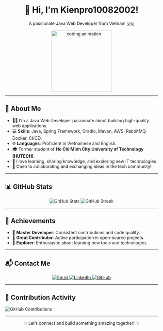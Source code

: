 <div align="center">
  <h1>👋 Hi, I'm Kienpro10082002!</h1>
  <p>A passionate Java Web Developer from Vietnam 🇻🇳</p>
  <img src="https://media.giphy.com/media/LnQjpWaON8nhr21vNW/giphy.gif" width="200" alt="coding animation"/>
</div>

---

## 📝 About Me
- 👨‍💻 I’m a Java Web Developer passionate about building high-quality web applications.
- 💻 **Skills**: Java, Spring Framework, Gradle, Maven, AWS, RabbitMQ, Docker, CI/CD.
- 🌐 **Languages**: Proficient in Vietnamese and English.
- 🎓 Former student of **Ho Chi Minh City University of Technology (HUTECH)**.
- 🌱 I love learning, sharing knowledge, and exploring new IT technologies.
- 🤝 Open to collaborating and exchanging ideas in the tech community!

---

## 📊 GitHub Stats
<div align="center">
  <img src="https://github-readme-stats.vercel.app/api?username=Kienpro10082002&show_icons=true&theme=dracula&title_color=4D72F2&text_color=F0F8FF&bg_color=1A1B27&border_color=000000&border_radius=10" alt="GitHub Stats"/>
  <img src="https://streak-stats.demolab.com/?user=Kienpro10082002&theme=dracula&background=1A1B27&border=000000&ring=4D72F2&fire=4D72F2&currStreakLabel=6495ED" alt="GitHub Streak"/>
</div>

---

## 🎯 Achievements
- 💼 **Master Developer**: Consistent contributions and code quality.
- 🌟 **Great Contributor**: Active participation in open-source projects.
- 🚀 **Explorer**: Enthusiastic about learning new tools and technologies.

---

## 📬 Contact Me
<div align="center">
  <a href="mailto:doantrungkien10082002@gmail.com">
    <img src="https://img.shields.io/badge/Email-doantrungkien10082002@gmail.com-0078D4?style=flat-square&logo=gmail" alt="Email"/>
  </a>
  <a href="https://www.linkedin.com/in/kienpro10082002/">
    <img src="https://img.shields.io/badge/LinkedIn-Kienpro10082002-0078D4?style=flat-square&logo=linkedin" alt="LinkedIn"/>
  </a>
  <a href="https://github.com/Kienpro10082002">
    <img src="https://img.shields.io/badge/GitHub-Kienpro10082002-0078D4?style=flat-square&logo=github" alt="GitHub"/>
  </a>
</div>

---

## 📅 Contribution Activity
![GitHub Contributions](https://ghchart.rshah.org/Kienpro10082002)

---

<div align="center">
  <p>✨ Let’s connect and build something amazing together! ✨</p>
</div>
